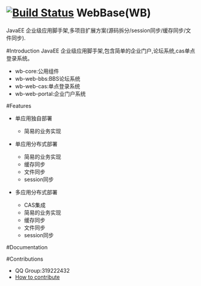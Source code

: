 [![Build Status](https://travis-ci.org/xetorthio/jedis.png?branch=master)](https://github.com/ruoo/wb)
WebBase(WB)
====
JavaEE 企业级应用脚手架,多项目扩展方案(源码拆分/session同步/缓存同步/文件同步).

#Introduction
JavaEE 企业级应用脚手架,包含简单的企业门户,论坛系统,cas单点登录系统。

* wb-core:公用组件
* wb-web-bbs:BBS论坛系统
* wb-web-cas:单点登录系统
* wb-web-portal:企业门户系统


#Features

* 单应用独自部署
     - 简易的业务实现

* 单应用分布式部署
    - 简易的业务实现
    - 缓存同步
    - 文件同步
    - session同步
    
* 多应用分布式部署
    - CAS集成
    - 简易的业务实现
    - 缓存同步
    - 文件同步
    - session同步
        
#Documentation


#Contributions

* QQ Group:319222432
* [How to contribute](https://github.com/ruoo/wb/wiki/how-to-contribute)
